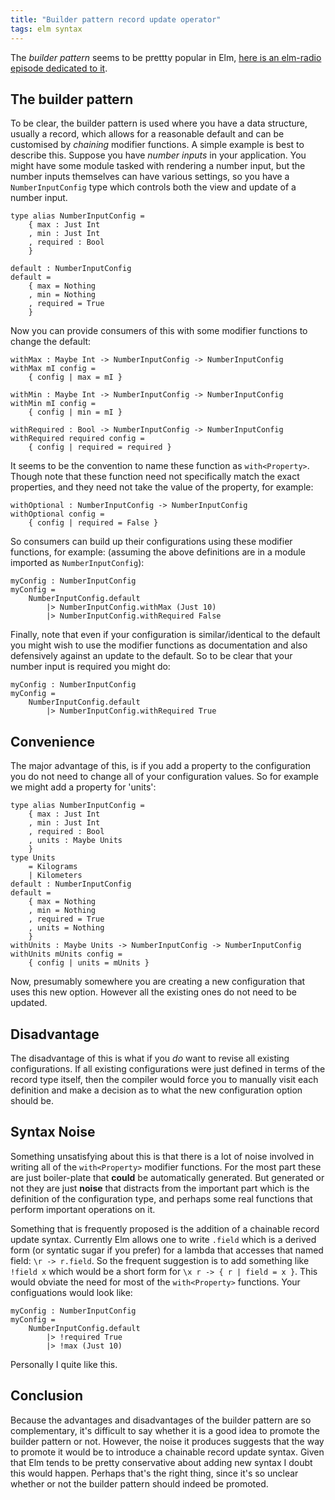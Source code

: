 ```yaml
---
title: "Builder pattern record update operator"
tags: elm syntax 
---
```



The *builder pattern* seems to be prettty popular in Elm, [here is an elm-radio episode dedicated to it](https://elm-radio.com/episode/builder-pattern/). 

## The builder pattern

To be clear, the builder pattern is used where you have a data structure, usually a record, which allows for a
reasonable default and can be customised by *chaining* modifier functions. A simple example is best to describe this. Suppose you have *number inputs* in your application. You might have some module tasked with rendering a number input, but the number inputs themselves can have various settings, so you have a `NumberInputConfig` type which controls both the view and update of a number input.

```
type alias NumberInputConfig =
    { max : Just Int
    , min : Just Int
    , required : Bool
    }

default : NumberInputConfig
default =
    { max = Nothing
    , min = Nothing
    , required = True
    }
```

Now you can provide consumers of this with some modifier functions to change the default:
```
withMax : Maybe Int -> NumberInputConfig -> NumberInputConfig
withMax mI config =
    { config | max = mI }

withMin : Maybe Int -> NumberInputConfig -> NumberInputConfig
withMin mI config =
    { config | min = mI }

withRequired : Bool -> NumberInputConfig -> NumberInputConfig
withRequired required config =
    { config | required = required }
```

It seems to be the convention to name these function as `with<Property>`. Though note that these function need not specifically match the exact properties, and they need not take the value of the property, for example:

```
withOptional : NumberInputConfig -> NumberInputConfig
withOptional config =
    { config | required = False }
```

So consumers can build up their configurations using these modifier functions, for example: (assuming the above definitions are in a module imported as `NumberInputConfig`):
```
myConfig : NumberInputConfig
myConfig =
    NumberInputConfig.default
        |> NumberInputConfig.withMax (Just 10)
        |> NumberInputConfig.withRequired False
```

Finally, note that even if your configuration is similar/identical to the default you might wish to use the modifier functions as documentation and also defensively against an update to the default. So to be clear that your number input is required you might do:

```
myConfig : NumberInputConfig
myConfig =
    NumberInputConfig.default
        |> NumberInputConfig.withRequired True
```



## Convenience

The major advantage of this, is if you add a property to the configuration you do not need to change all of your configuration values. So for example we might add a property for 'units':

```
type alias NumberInputConfig =
    { max : Just Int
    , min : Just Int
    , required : Bool
    , units : Maybe Units
    }
type Units
    = Kilograms
    | Kilometers
default : NumberInputConfig
default =
    { max = Nothing
    , min = Nothing
    , required = True
    , units = Nothing
    }
withUnits : Maybe Units -> NumberInputConfig -> NumberInputConfig
withUnits mUnits config =
    { config | units = mUnits }
```

Now, presumably somewhere you are creating a new configuration that uses this new option. However all the existing ones do not need to be updated.

## Disadvantage

The disadvantage of this is what if you *do* want to revise all existing configurations. If all existing configurations were just defined in terms of the record type itself, then the compiler would force you to manually visit each definition and make a decision as to what the new configuration option should be.


## Syntax Noise

Something unsatisfying about this is that there is a lot of noise involved in writing all of the `with<Property>` modifier functions. For the most part these are just boiler-plate that **could** be automatically generated. But generated or not they are just **noise** that distracts from the important part which is the definition of the configuration type, and perhaps some real functions that perform important operations on it.

Something that is frequently proposed is the addition of a chainable record update syntax. Currently Elm allows one to write `.field` which is a derived form (or syntatic sugar if you prefer) for a lambda that accesses that named field: `\r -> r.field`. So the frequent suggestion is to add something like `!field x` which would be a short form for `\x r -> { r | field = x }`. This would obviate the need for most of the `with<Property>` functions.
Your configuations would look like:


```
myConfig : NumberInputConfig
myConfig =
    NumberInputConfig.default
        |> !required True
        |> !max (Just 10)
```

Personally I quite like this.

## Conclusion

Because the advantages and disadvantages of the builder pattern are so complementary, it's difficult to say whether it is a good idea to promote the builder pattern or not. However, the noise it produces suggests that the way to promote it would be to introduce a chainable record update syntax. Given that Elm tends to be pretty conservative about adding new syntax I doubt this would happen. Perhaps that's the right thing, since it's so unclear whether or not the  builder pattern should indeed be promoted.




